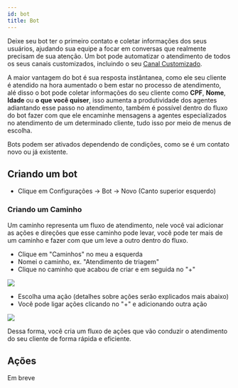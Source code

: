```yaml
---
id: bot
title: Bot
---
```


Deixe seu bot ter o primeiro contato e coletar informações dos seus usuários, ajudando sua equipe a focar em conversas que realmente precisam de sua atenção. Um bot pode automatizar o atendimento de todos os seus canais customizados, incluindo o seu [Canal Customizado](/docs/guides/add-channel-custom).

A maior vantagem do bot é sua resposta instântanea, como ele seu cliente é atendido na hora aumentado o bem estar no processo de atendimento, alé disso o bot pode coletar informações do seu cliente como **CPF**, **Nome**, **Idade** ou **o que você quiser**, isso aumenta a produtividade dos agentes adiantando esse passo no atendimento, também é possível dentro do fluxo do bot fazer com que ele encaminhe mensagens a agentes especializados no atendimento de um determinado cliente, tudo isso por meio de menus de escolha.
<!-- ![](../../img/plugin/add-plugin.PNG) -->

Bots podem ser ativados dependendo de condições, como se é um contato novo ou já existente.

## Criando um bot

- Clique em Configurações -> Bot -> Novo (Canto superior esquerdo)

### Criando um Caminho
Um caminho representa um fluxo de atendimento, nele você vai adicionar as ações e direções que esse caminho pode levar, você pode ter mais de um caminho e fazer com que um leve a outro dentro do fluxo.

- Clique em "Caminhos" no meu a esquerda
- Nomei o caminho, ex. "Atendimento de triagem"
- Clique no caminho que acabou de criar e em seguida no "+"

![](../../img/bot/actions.png)

- Escolha uma ação (detalhes sobre ações serão explicados mais abaixo)
- Você pode ligar ações clicando no "+" e adicionando outra ação

![](../../img/bot/actions_link.png)

Dessa forma, você cria um fluxo de ações que vão conduzir o atendimento do seu cliente de forma rápida e eficiente.

## Ações
Em breve
